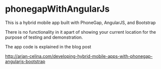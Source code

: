 # phonegapWithAngularJs

This is a hybrid mobile app built with PhoneGap, AngularJS, and Bootstrap

There is no functionality in it apart of showing your current location for the purpose of testing and demonstration.

The app code is explained in the blog post

http://arian-celina.com/developing-hybrid-mobile-apps-with-phonegap-angularjs-bootstrap